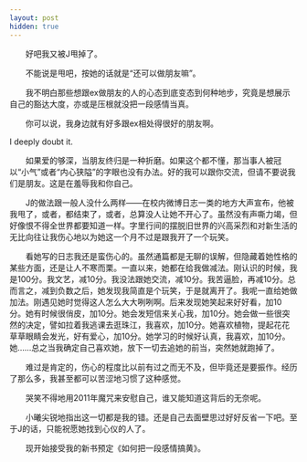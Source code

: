 ```yaml
---
layout: post
hidden: true
---
```

　　好吧我又被J甩掉了。

　　不能说是甩吧，按她的话就是“还可以做朋友嘛”。

　　我不明白那些想跟ex做朋友的人的心态到底变态到何种地步，究竟是想展示自己的豁达大度，亦或是压根就没把一段感情当真。

　　你可以说，我身边就有好多跟ex相处得很好的朋友啊。

I deeply doubt it.

　　如果爱的够深，当朋友终归是一种折磨。如果这个都不懂，那当事人被冠以“小气”或者“内心狭隘”的字眼也没有办法。好的我可以跟你交流，但请不要说我们是朋友。这是在羞辱我和你自己。

　　J的做法跟一般人没什么两样——在校内微博日志一类的地方大声宣布，他被我甩了，或者，都结束了，或者，总算没人让她不开心了。虽然没有声嘶力竭，但好像恨不得全世界都要知道一样。字里行间的摆脱旧世界的兴高采烈和对新生活的无比向往让我伤心地以为她这一个月不过是跟我开了一个玩笑。

　　看她写的日志我还是蛮伤心的。虽然通篇都是无聊的误解，但隐藏着她性格的某些方面，还是让人不寒而栗。一直以来，她都在给我做减法。刚认识的时候，我是100分。我文艺，减10分。我没法跟她交流，减10分。我苦逼脸，再减10分。总而言之，减到负数之后，她发现我简直是个玩笑，于是就离开了。我呢一直给她做加法。刚遇见她时觉得这人怎么大大咧咧啊。后来发现她笑起来好好看，加10分。她有时候很俏皮，加10分。她会发短信来关心我，加10分。她会做一些很突然的决定，譬如拉着我逃课去逛珠江，我喜欢，加10分。她喜欢植物，提起花花草草眼睛会发光，好有爱心，加10分。她学习的时候好认真，我喜欢，加10分。她……总之当我确定自己喜欢她，放下一切去追她的前当，突然她就跑掉了。

　　难过是肯定的，伤心的程度比以前有过之而无不及，但毕竟还是要振作。经历了那么多，我甚至都可以苦涩地习惯了这种感觉。

　　哭笑不得地用2011年魔咒来安慰自己，谁又能知道这背后的无奈呢。

　　小曦尖锐地指出这一切都是我的错。还是自己去面壁思过好好反省一下吧。至于J的话，只能祝愿她找到心仪的人了。

　　现开始接受我的新书预定《如何把一段感情搞黄》。